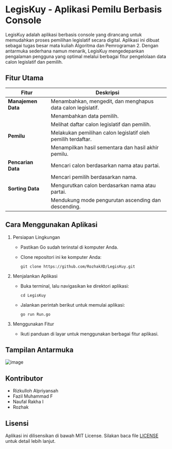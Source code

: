 # LegisKuy - Aplikasi Pemilu Berbasis Console
LegisKuy adalah aplikasi berbasis console yang dirancang untuk memudahkan proses pemilihan legislatif secara digital. Aplikasi ini dibuat sebagai tugas besar mata kuliah Algoritma dan Pemrograman 2. Dengan antarmuka sederhana namun menarik, LegisKuy mengedepankan pengalaman pengguna yang optimal melalui berbagai fitur pengelolaan data calon legislatif dan pemilih.

## Fitur Utama
| **Fitur**             | **Deskripsi**                                                                          |
|----------------------|--------------------------------------------------------------------------------------|
| **Manajemen Data**  | Menambahkan, mengedit, dan menghapus data calon legislatif.                          |
|                      | Menambahkan data pemilih.                                                            |
|                      | Melihat daftar calon legislatif dan pemilih.                                         |
| **Pemilu**          | Melakukan pemilihan calon legislatif oleh pemilih terdaftar.                         |
|                      | Menampilkan hasil sementara dan hasil akhir pemilu.                                 |
| **Pencarian Data**  | Mencari calon berdasarkan nama atau partai.                                           |
|                      | Mencari pemilih berdasarkan nama.                                                    |
| **Sorting Data**    | Mengurutkan calon berdasarkan nama atau partai.                                       |
|                      | Mendukung mode pengurutan ascending dan descending.                                  |

## Cara Menggunakan Aplikasi
1. Persiapan Lingkungan
    - Pastikan Go sudah terinstal di komputer Anda.
    - Clone repositori ini ke komputer Anda:
      
        ```
        git clone https://github.com/RozhakXD/LegisKuy.git
        ```
2. Menjalankan Aplikasi
    - Buka terminal, lalu navigasikan ke direktori aplikasi:
      
        ```
        cd LegisKuy
        ```
   - Jalankan perintah berikut untuk memulai aplikasi:
        ```
        go run Run.go
        ```

3. Menggunakan Fitur
    - Ikuti panduan di layar untuk menggunakan berbagai fitur aplikasi.

## Tampilan Antarmuka
![image](https://github.com/user-attachments/assets/b0b4f216-2e86-4ed2-87b5-9192fd4d9161)

## Kontributor
- Rizkulloh Alpriyansah
- Fazil Muhammad F
- Naufal Rakha I
- Rozhak

## Lisensi
Aplikasi ini dilisensikan di bawah MIT License. Silakan baca file [LICENSE](https://github.com/RozhakXD/LegisKuy/blob/main/LICENSE) untuk detail lebih lanjut.
